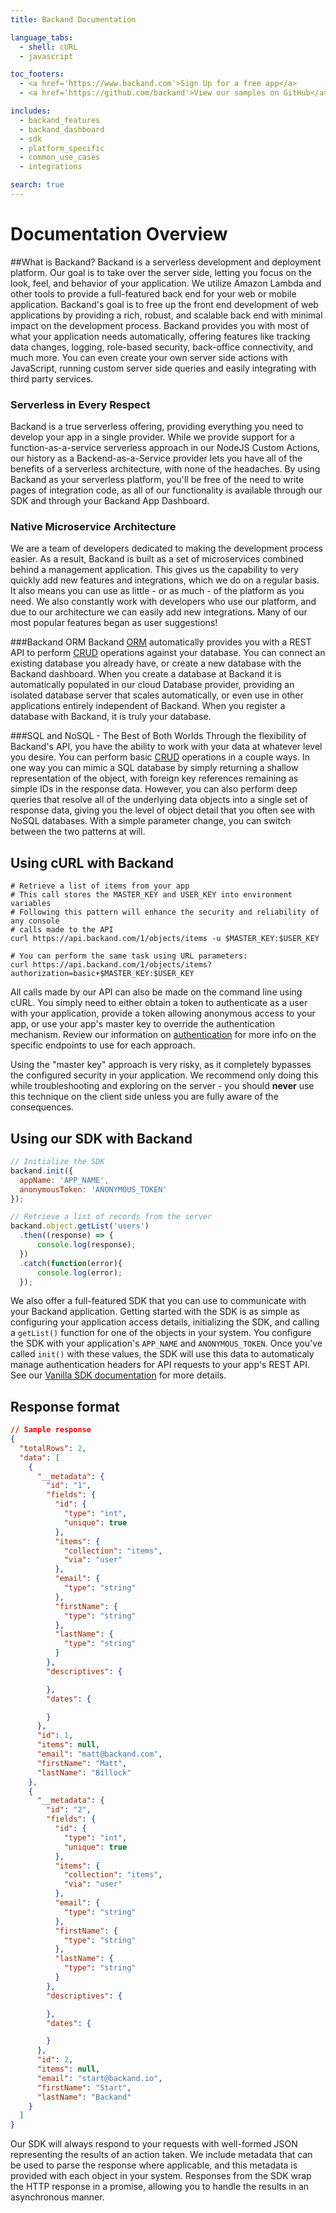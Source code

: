 ```yaml
---
title: Backand Documentation

language_tabs:
  - shell: cURL
  - javascript

toc_footers:
  - <a href='https://www.backand.com'>Sign Up for a free app</a>
  - <a href='https://github.com/backand'>View our samples on GitHub</a>

includes:
  - backand_features
  - backand_dashboard
  - sdk
  - platform_specific
  - common_use_cases
  - integrations

search: true
---
```


# Documentation Overview

##What is Backand?
Backand is a serverless development and deployment platform. Our goal is to take over the server side, letting you focus on the look, feel, and behavior of your application. We utilize Amazon Lambda and other tools to provide a full-featured back end for your web or mobile application.
Backand's goal is to free up the front end development of web applications by providing a rich, robust, and scalable back end with minimal impact on the development process. Backand provides you with most of what your application needs automatically, offering features like tracking data changes, logging, role-based security, back-office connectivity, and much more. You can even create your own server side actions with JavaScript, running custom server side queries and easily integrating with third party services.

### Serverless in Every Respect

Backand is a true serverless offering, providing everything you need to develop your app in a single provider. While we provide support for a function-as-a-service serverless approach in our NodeJS Custom Actions, our history as a Backend-as-a-Service provider lets you have all of the benefits of a serverless architecture, with none of the headaches. By using Backand as your serverless platform, you'll be free of the need to write pages of integration code, as all of our functionality is available through our SDK and through your Backand App Dashboard.

### Native Microservice Architecture
We are a team of developers dedicated to making the development process easier. As a result, Backand is built as a set of microservices combined behind a management application. This gives us the capability to very quickly add new features and integrations, which we do on a regular basis. It also means you can use as little - or as much - of the platform as you need. We also constantly work with developers who use our platform, and due to our architecture we can easily add new integrations. Many of our most popular features began as user suggestions!

###Backand ORM
Backand [ORM](http://en.wikipedia.org/wiki/Object-relational_mapping) automatically provides you with a REST API to perform [CRUD](http://en.wikipedia.org/wiki/Create,_read,_update_and_delete) operations against your database. You can connect an existing database you already have, or create a new database with the Backand dashboard. When you create a database at Backand it is automatically populated in our cloud Database provider, providing an isolated database server that scales automatically, or even use in other applications entirely independent of Backand. When you register a database with Backand, it is truly your database.

###SQL and NoSQL - The Best of Both Worlds
Through the flexibility of Backand's API, you have the ability to work with your data at whatever level you desire. You can perform basic [CRUD](http://en.wikipedia.org/wiki/Create,_read,_update_and_delete) operations in a couple ways. In one way you can mimic a SQL database by simply returning a shallow representation of the object, with foreign key references remaining as simple IDs in the response data. However, you can also perform deep queries that resolve all of the underlying data objects into a single set of response data, giving you the level of object detail that you often see with NoSQL databases. With a simple parameter change, you can switch between the two patterns at will.

## Using cURL with Backand
```shell
# Retrieve a list of items from your app
# This call stores the MASTER_KEY and USER_KEY into environment variables
# Following this pattern will enhance the security and reliability of any console
# calls made to the API
curl https://api.backand.com/1/objects/items -u $MASTER_KEY:$USER_KEY

# You can perform the same task using URL parameters:
curl https://api.backand.com/1/objects/items?authorization=basic+$MASTER_KEY:$USER_KEY
```

All calls made by our API can also be made on the command line using cURL. You simply need to either obtain a token to authenticate as a user with your application, provide a token allowing anonymous access to your app, or use your app's master key to override the authentication mechanism. Review our information on [authentication](#authentication) for more info on the specific endpoints to use for each approach.

<aside class="warning">Using the "master key" approach is very risky, as it completely bypasses the configured security in your application. We recommend only doing this while troubleshooting and exploring on the server - you should <strong>never</strong> use this technique on the client side unless you are fully aware of the consequences.</aside>

## Using our SDK with Backand
```javascript
// Initialize the SDK
backand.init({
  appName: 'APP_NAME',
  anonymousToken: 'ANONYMOUS_TOKEN'
});

// Retrieve a list of records from the server
backand.object.getList('users')
  .then((response) => {
      console.log(response);
  })
  .catch(function(error){
      console.log(error);
  });
```

We also offer a full-featured SDK that you can use to communicate with your Backand application. Getting started with the SDK is as simple as configuring your application access details, initializing the SDK, and calling a `getList()` function for one of the objects in your system. You configure the SDK with your application's `APP_NAME` and `ANONYMOUS_TOKEN`. Once you've called `init()` with these values, the SDK will use this data to automaticaly manage authentication headers for API requests to your app's REST API. See our [Vanilla SDK documentation](#vanilla-sdk) for more details.

## Response format
```JSON
// Sample response
{
  "totalRows": 2,
  "data": [
    {
      "__metadata": {
        "id": "1",
        "fields": {
          "id": {
            "type": "int",
            "unique": true
          },
          "items": {
            "collection": "items",
            "via": "user"
          },
          "email": {
            "type": "string"
          },
          "firstName": {
            "type": "string"
          },
          "lastName": {
            "type": "string"
          }
        },
        "descriptives": {

        },
        "dates": {

        }
      },
      "id": 1,
      "items": null,
      "email": "matt@backand.com",
      "firstName": "Matt",
      "lastName": "Billock"
    },
    {
      "__metadata": {
        "id": "2",
        "fields": {
          "id": {
            "type": "int",
            "unique": true
          },
          "items": {
            "collection": "items",
            "via": "user"
          },
          "email": {
            "type": "string"
          },
          "firstName": {
            "type": "string"
          },
          "lastName": {
            "type": "string"
          }
        },
        "descriptives": {

        },
        "dates": {

        }
      },
      "id": 2,
      "items": null,
      "email": "start@backand.io",
      "firstName": "Start",
      "lastName": "Backand"
    }
  ]
}
```
Our SDK will always respond to your requests with well-formed JSON representing the results of an action taken. We include metadata that can be used to parse the response where applicable, and this metadata is provided with each object in your system. Responses from the SDK wrap the HTTP response in a promise, allowing you to handle the results in an asynchronous manner.
